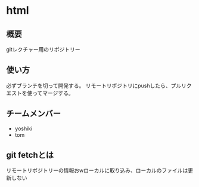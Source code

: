 # html

## 概要
gitレクチャー用のリポジトリー

## 使い方
必ずブランチを切って開発する。
リモートリポジトリにpushしたら、プルリクエストを使ってマージする。

## チームメンバー
* yoshiki
* tom

## git fetchとは
リモートリポジトリーの情報おwローカルに取り込み、ローカルのファイルは更新しない

